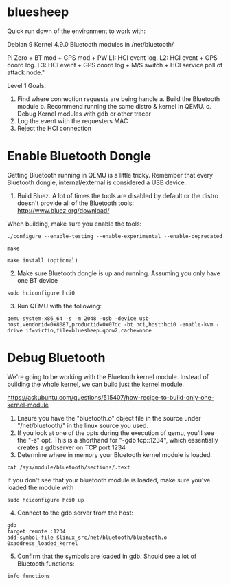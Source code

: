 # bluesheep
Quick run down of the environment to work with:

Debian 9
Kernel 4.9.0
Bluetooth modules in /net/bluetooth/

Pi Zero + BT mod + GPS mod + PW
L1: HCI event log.
L2: HCI event + GPS coord log.
L3: HCI event + GPS coord log + M/S switch + HCI service poll of attack node."

Level 1 Goals: 

1. Find where connection requests are being handle
    a. Build the Bluetooth module 
    b. Recommend running the same distro & kernel in QEMU.
    c. Debug Kernel modules with gdb or other tracer
2. Log the event with the requesters MAC
3. Reject the HCI connection

# Enable Bluetooth Dongle

Getting Bluetooth running in QEMU is a little tricky. Remember that every Bluetooth dongle, internal/external is considered a USB device.

1. Build Bluez. A lot of times the tools are disabled by default or the distro doesn't provide all of the Bluetooth tools: http://www.bluez.org/download/

When building, make sure you enable the tools:
```
./configure --enable-testing --enable-experimental --enable-deprecated

make

make install (optional)
```

2. Make sure Bluetooth dongle is up and running. Assuming you only have one BT device

```
sudo hciconfigure hci0
```

3. Run QEMU with the following:
```
qemu-system-x86_64 -s -m 2048 -usb -device usb-host,vendorid=0x8087,productid=0x07dc -bt hci,host:hci0 -enable-kvm -drive if=virtio,file=bluesheep.qcow2,cache=none
```

# Debug Bluetooth 

We're going to be working with the Bluetooth kernel module. Instead of building the whole kernel, we can build just the kernel module.

https://askubuntu.com/questions/515407/how-recipe-to-build-only-one-kernel-module

1. Ensure you have the "bluetooth.o" object file in the source under "/net/bluetooth/" in the linux source you used.
2. If you look at one of the opts during the execution of qemu, you'll see the "-s" opt. This is a shorthand for "-gdb tcp::1234", which essentially creates a gdbserver on TCP port 1234
3. Determine where in memory your Bluetooth kernel module is loaded:
```
cat /sys/module/bluetooth/sections/.text
```
If you don't see that your bluetooth module is loaded, make sure you've loaded the module with
```
sudo hciconfigure hci0 up
```  
4. Connect to the gdb server from the host:
```
gdb
target remote :1234
add-symbol-file $linux_src/net/bluetooth/bluetooth.o 0xaddress_loaded_kernel
```
5. Confirm that the symbols are loaded in gdb. Should see a lot of Bluetooth functions:
```
info functions
````

